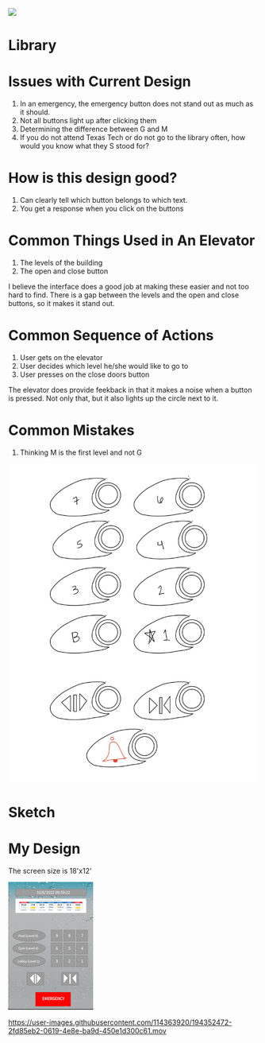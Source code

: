 ![](https://github.com/melodyortega/p1.Melody.Ortega/blob/main/p1.Melody.Ortega.gif)
# Library

# Issues with Current Design
1. In an emergency, the emergency button does not stand out as much as it should.
2. Not all buttons light up after clicking them
3. Determining the difference between G and M
4. If you do not attend Texas Tech or do not go to the library often, how would you know what they S stood for?

# How is this design good?
1. Can clearly tell which button belongs to which text.
2. You get a response when you click on the buttons

# Common Things Used in An Elevator
1. The levels of the building
2. The open and close button

  I believe the interface does a good job at making these easier and not too hard to find. There is a gap between the levels and the 
  open and close buttons, so it makes it stand out.
  
# Common Sequence of Actions
1. User gets on the elevator
2. User decides which level he/she would like to go to
3. User presses on the close doors button

  The elevator does provide feekback in that it makes a noise when a button is pressed. Not only that, but it also lights up the
  circle next to it.
  
# Common Mistakes
1. Thinking M is the first level and not G

![](https://github.com/melodyortega/p1.Melody.Ortega/blob/main/p1MelodyOrtega.png)
# Sketch

# My Design
The screen size is 18'x12'

![](https://github.com/melodyortega/p1.Melody.Ortega/blob/main/p1.Melody.Ortega.myDesign.gif)


https://user-images.githubusercontent.com/114363920/194352472-2fd85eb2-0619-4e8e-ba9d-450e1d300c61.mov




